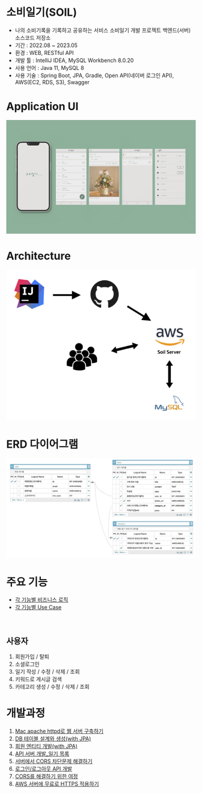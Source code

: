 # 소비일기(SOIL)

* 나의 소비기록을 기록하고 공유하는 서비스 소비일기 개발 프로젝트 백엔드(서버) 소스코드 저장소
* 기간 : 2022.08 ~ 2023.05
* 환경 : WEB, RESTful API
* 개발 툴 : IntelliJ IDEA, MySQL Workbench 8.0.20
* 사용 언어 : Java 11, MySQL 8
* 사용 기술 : Spring Boot, JPA, Gradle, Open API(네이버 로그인 API), AWS(EC2, RDS, S3), Swagger

# Application UI
<p align="center"><img src="devlog/soil-preview-img.png" width="800"></p>

# Architecture
<p align="center"><img src="devlog/architecture.png" width="600"></p>

# ERD 다이어그램
<p align="center"><img src="devlog/soil-erd.png" width="800"></p>

# 주요 기능
* [각 기능별 비즈니스 로직](devlog/soil-business-logic.md)
* [각 기능별 Use Case](devlog/soil-use-case.md)<br><br><br>

## 사용자
1. 회원가입 / 탈퇴
2. 소셜로그인
3. 일기 작성 / 수정 / 삭제 / 조회
4. 키워드로 게시글 검색
5. 카테고리 생성 / 수정 / 삭제 / 조회

# 개발과정
1. [Mac apache httpd로 웹 서버 구축하기](devlog/2022-08-21-soil-dev-log-01.md)
2. [DB 테이블 설계와 생성(with JPA)](devlog/2022-08-24-soil-dev-log-02.md)
3. [회원 엔티티 개발(with JPA)](devlog/2022-08-25-soil-dev-log-03.md)
4. [API 서버 개발_일기 목록](devlog/2022-08-27-soil-dev-log-04.md)
5. [서버에서 CORS 차단문제 해결하기](devlog/2022-08-30-soil-dev-log-05.md)
6. [로그인/로그아웃 API 개발](devlog/2022-08-30-soil-dev-log-06.md)
7. [CORS를 해결하기 위한 여정](devlog/2022-09-04-soil-dev-log-07.md)
8. [AWS 서버에 무료로 HTTPS 적용하기](https://velog.io/@miro7923/AWS-EC2-서버-도메인-없이-https-붙이기)
